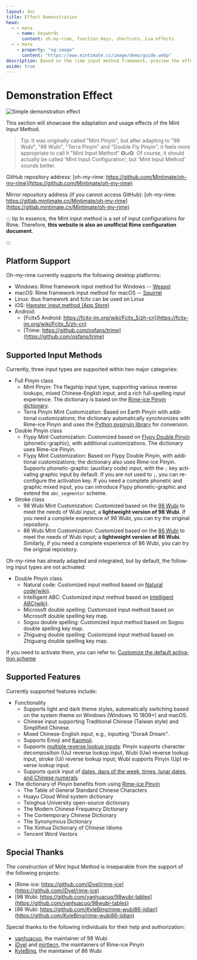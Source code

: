 ```yaml
---
layout: doc
title: Effect Demonstration
head:
  - - meta
    - name: keywords
      content: oh-my-rime, function keys, shortcuts, Lua effects
  - - meta
    - property: "og:image"
      content: "https://www.mintimate.cc/image/demo/guide.webp"
description: Based on the rime input method framework, preview the effects and appearance after installing oh-my-rime. It showcases specific features supported by oh-my-rime, such as Emoji input, character decomposition reverse lookup input, Wubi reverse lookup input, stroke reverse lookup input, in addition to dictionary functionality.
aside: true
---
```


# Demonstration Effect
![Simple demonstration effect](/image/demo/guide.webp)

This section will showcase the adaptation and usage effects of the Mint Input Method.

> Tip: It was originally called "Mint Pinyin", but after adapting to "98 Wubi", "86 Wubi", "Terra Pinyin" and "Double Fly Pinyin", it feels more appropriate to call it "Mint Input Method" ✪ω✪. Of course, it should actually be called 'Mint Input Configuration', but 'Mint Input Method' sounds better.

GitHub repository address: [oh-my-rime: https://github.com/Mintimate/oh-my-rime](https://github.com/Mintimate/oh-my-rime)

Mirror repository address (if you cannot access GitHub): [oh-my-rime: https://gitlab.mintimate.cn/Mintimate/oh-my-rime](https://gitlab.mintimate.cn/Mintimate/oh-my-rime)

::: tip
In essence, the Mint input method is a set of input configurations for Rime. Therefore, **this website is also an unofficial Rime configuration document**.

<donate lang="en"/>

:::

## Platform Support
Oh-my-rime currently supports the following desktop platforms:
- Windows: Rime framework input method for Windows -- [Weasel](https://github.com/rime/weasel)
- macOS: Rime framework input method for macOS -- [Squirrel](https://github.com/rime/squirrel)
- Linux: ibus framework and fcitx can be used on Linux
- iOS: [Hamster input method (App Store)](https://apps.apple.com/cn/app/%E4%BB%93%E8%BE%93%E5%85%A5%E6%B3%95/id6446617683)
- Android:
  - [Fcitx5 Android: https://fcitx-im.org/wiki/Fcitx_5/zh-cn](https://fcitx-im.org/wiki/Fcitx_5/zh-cn)
  - [Trime: https://github.com/osfans/trime](https://github.com/osfans/trime)

## Supported Input Methods
Currently, three input types are supported within two major categories:
- Full Pinyin class
  - Mint Pinyin: The flagship input type, supporting various reverse lookups, mixed Chinese-English input, and a rich full-spelling input experience. The dictionary is based on the [Rime-ice Pinyin dictionary](https://github.com/iDvel/rime-ice).
  - Terra Pinyin Mint Customization: Based on Earth Pinyin with additional customizations; the dictionary automatically synchronizes with Rime-ice Pinyin and uses the [Python pypinyin library](https://pypinyin.readthedocs.io/) for conversion.
- Double Pinyin class
  - Flypy Mint Customization: Customized based on [Flypy Double Pinyin](https://flypy.com/) (phonetic-graphic), with additional customizations. The dictionary uses Rime-ice Pinyin.
  - Flypy Mint Customization: Based on Flypy Double Pinyin, with additional customizations; the dictionary also uses Rime-ice Pinyin. Supports phonetic-graphic (auxiliary code) input, with the `;` key activating graphic input by default. If you are not used to `;`, you can reconfigure the activation key. If you need a complete phonetic and graphic mixed input, you can introduce Flypy phonetic-graphic and extend the `abc_segmentor` scheme.
- Stroke class
  - 98 Wubi Mint Customization: Customized based on the [98 Wubi](https://github.com/yanhuacuo/98wubi-tables) to meet the needs of Wubi input; a **lightweight version of 98 Wubi**. If you need a complete experience of 98 Wubi, you can try the original repository.
  - 86 Wubi Mint Customization: Customized based on the [86 Wubi](https://github.com/KyleBing/rime-wubi86-jidian) to meet the needs of Wubi input; a **lightweight version of 86 Wubi**. Similarly, if you need a complete experience of 86 Wubi, you can try the original repository.

Oh-my-rime has already adapted and integrated, but by default, the following input types are not activated:
- Double Pinyin class
  - Natural code: Customized input method based on [Natural code(wiki)](https://zh.wikipedia.org/zh/%E8%87%AA%E7%84%B6%E7%A0%81).
  - Intelligent ABC: Customized input method based on [Intelligent ABC(wiki)](https://zh.wikipedia.org/wiki/%E6%99%BA%E8%83%BDABC%E8%BE%93%E5%85%A5%E6%B3%95).
  - Microsoft double spelling: Customized input method based on Microsoft double spelling key map.
  - Sogou double spelling: Customized input method based on Sogou double spelling key map.
  - Zhiguang double spelling: Customized input method based on Zhiguang double spelling key map.

If you need to activate them, you can refer to: [Customize the default activation scheme](/en/guide/defaultActivationScheme.html)

## Supported Features
Currently supported features include:
- Functionality
    - Supports light and dark theme styles, automatically switching based on the system theme on Windows (Windows 10 1809+) and macOS.
    - Chinese input supporting Traditional Chinese (Taiwan style) and Simplified Chinese.
    - Mixed Chinese-English input, e.g., inputting "DoraA Dream".
    - Supports Emoji and [Kaomoji](kaomoji.html).
    - Supports [multiple reverse lookup inputs](reverseWords.html): Pinyin supports character decomposition (Uu) reverse lookup input, Wubi (Uw) reverse lookup input, stroke (Ui) reverse lookup input; Wubi supports Pinyin (Up) reverse lookup input.   
    - Supports quick input of [dates, days of the week, times, lunar dates, and Chinese numerals](funcKeys.html).
- The dictionary of Pinyin benefits from using [Rime-ice Pinyin](https://github.com/iDvel/rime-ice)
    - The Table of General Standard Chinese Characters
    - Huayu Cloud Wind system dictionary
    - Tsinghua University open-source dictionary
    - The Modern Chinese Frequency Dictionary
    - The Contemporary Chinese Dictionary
    - The Synonymous Dictionary
    - The Xinhua Dictionary of Chinese Idioms
    - Tencent Word Vectors

## Special Thanks
The construction of Mint Input Method is inseparable from the support of the following projects:
- [Rime-ice: https://github.com/iDvel/rime-ice](https://github.com/iDvel/rime-ice)
- [98 Wubi: https://github.com/yanhuacuo/98wubi-tables](https://github.com/yanhuacuo/98wubi-tables)
- [86 Wubi: https://github.com/KyleBing/rime-wubi86-jidian](https://github.com/KyleBing/rime-wubi86-jidian)

Special thanks to the following individuals for their help and authorization:
- [yanhuacuo](https://github.com/yanhuacuo), the maintainer of 98 Wubi
- [iDvel](https://github.com/iDvel) and [mirtlecn](https://github.com/mirtlecn), the maintainers of Rime-ice Pinyin
- [KyleBing](https://github.com/KyleBing), the maintainer of 86 Wubi